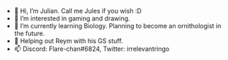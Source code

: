 - 👋 Hi, I’m Julian. Call me Jules if you wish :D
- 👀 I’m interested in gaming and drawing.
- 🌱 I’m currently learning Biology. Planning to become an ornithologist in the future.
- 💞️ Helping out Reym with his GS stuff.
- 📫 Discord: Flare-chan#6824, Twitter: irrelevantringo

<!---
julestheadvisor/julestheadvisor is a ✨ special ✨ repository because its `README.md` (this file) appears on your GitHub profile.
You can click the Preview link to take a look at your changes.
--->
